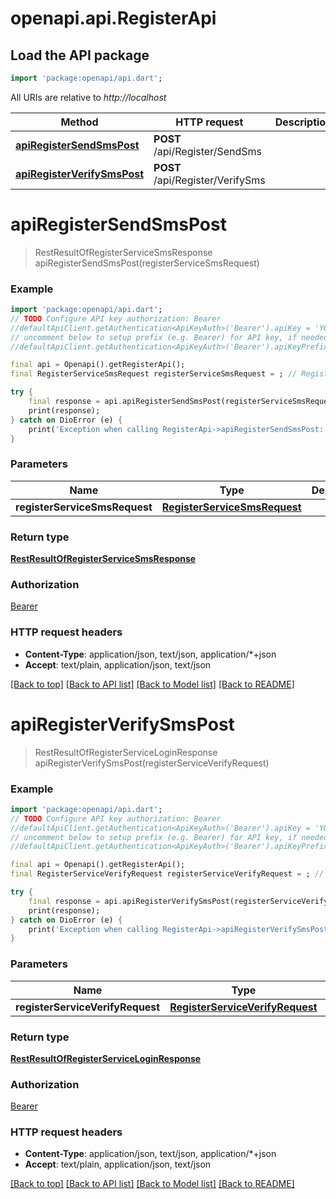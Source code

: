 # openapi.api.RegisterApi

## Load the API package
```dart
import 'package:openapi/api.dart';
```

All URIs are relative to *http://localhost*

Method | HTTP request | Description
------------- | ------------- | -------------
[**apiRegisterSendSmsPost**](RegisterApi.md#apiregistersendsmspost) | **POST** /api/Register/SendSms | 
[**apiRegisterVerifySmsPost**](RegisterApi.md#apiregisterverifysmspost) | **POST** /api/Register/VerifySms | 


# **apiRegisterSendSmsPost**
> RestResultOfRegisterServiceSmsResponse apiRegisterSendSmsPost(registerServiceSmsRequest)



### Example
```dart
import 'package:openapi/api.dart';
// TODO Configure API key authorization: Bearer
//defaultApiClient.getAuthentication<ApiKeyAuth>('Bearer').apiKey = 'YOUR_API_KEY';
// uncomment below to setup prefix (e.g. Bearer) for API key, if needed
//defaultApiClient.getAuthentication<ApiKeyAuth>('Bearer').apiKeyPrefix = 'Bearer';

final api = Openapi().getRegisterApi();
final RegisterServiceSmsRequest registerServiceSmsRequest = ; // RegisterServiceSmsRequest | 

try {
    final response = api.apiRegisterSendSmsPost(registerServiceSmsRequest);
    print(response);
} catch on DioError (e) {
    print('Exception when calling RegisterApi->apiRegisterSendSmsPost: $e\n');
}
```

### Parameters

Name | Type | Description  | Notes
------------- | ------------- | ------------- | -------------
 **registerServiceSmsRequest** | [**RegisterServiceSmsRequest**](RegisterServiceSmsRequest.md)|  | [optional] 

### Return type

[**RestResultOfRegisterServiceSmsResponse**](RestResultOfRegisterServiceSmsResponse.md)

### Authorization

[Bearer](../README.md#Bearer)

### HTTP request headers

 - **Content-Type**: application/json, text/json, application/*+json
 - **Accept**: text/plain, application/json, text/json

[[Back to top]](#) [[Back to API list]](../README.md#documentation-for-api-endpoints) [[Back to Model list]](../README.md#documentation-for-models) [[Back to README]](../README.md)

# **apiRegisterVerifySmsPost**
> RestResultOfRegisterServiceLoginResponse apiRegisterVerifySmsPost(registerServiceVerifyRequest)



### Example
```dart
import 'package:openapi/api.dart';
// TODO Configure API key authorization: Bearer
//defaultApiClient.getAuthentication<ApiKeyAuth>('Bearer').apiKey = 'YOUR_API_KEY';
// uncomment below to setup prefix (e.g. Bearer) for API key, if needed
//defaultApiClient.getAuthentication<ApiKeyAuth>('Bearer').apiKeyPrefix = 'Bearer';

final api = Openapi().getRegisterApi();
final RegisterServiceVerifyRequest registerServiceVerifyRequest = ; // RegisterServiceVerifyRequest | 

try {
    final response = api.apiRegisterVerifySmsPost(registerServiceVerifyRequest);
    print(response);
} catch on DioError (e) {
    print('Exception when calling RegisterApi->apiRegisterVerifySmsPost: $e\n');
}
```

### Parameters

Name | Type | Description  | Notes
------------- | ------------- | ------------- | -------------
 **registerServiceVerifyRequest** | [**RegisterServiceVerifyRequest**](RegisterServiceVerifyRequest.md)|  | [optional] 

### Return type

[**RestResultOfRegisterServiceLoginResponse**](RestResultOfRegisterServiceLoginResponse.md)

### Authorization

[Bearer](../README.md#Bearer)

### HTTP request headers

 - **Content-Type**: application/json, text/json, application/*+json
 - **Accept**: text/plain, application/json, text/json

[[Back to top]](#) [[Back to API list]](../README.md#documentation-for-api-endpoints) [[Back to Model list]](../README.md#documentation-for-models) [[Back to README]](../README.md)

